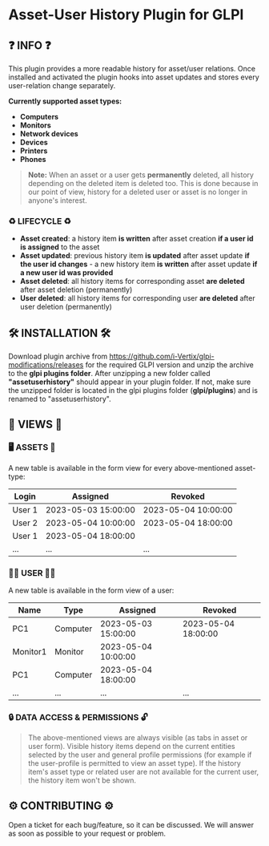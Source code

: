 # Asset-User History Plugin for GLPI

## ❓ INFO ❓

This plugin provides a more readable history for asset/user relations.
Once installed and activated the plugin hooks into asset updates and stores every user-relation change separately.

**Currently supported asset types:**

* **Computers**
* **Monitors**
* **Network devices**
* **Devices**
* **Printers**
* **Phones**

> **Note:**
> When an asset or a user gets **permanently** deleted, all history depending on the deleted item is deleted too.
> This is done because in our point of view, history for a deleted user or asset is no longer in anyone's interest.

### ♻️ LIFECYCLE ♻️

* **Asset created**: a history item **is written** after asset creation **if a user id is assigned** to the asset
* **Asset updated**: previous history item **is updated** after asset update **if the user id changes** - a new history
  item **is written** after asset update **if a new user id was provided**
* **Asset deleted**: all history items for corresponding asset **are deleted** after asset deletion (permanently)
* **User deleted**: all history items for corresponding user **are deleted** after user deletion (permanently)

## 🛠️ INSTALLATION 🛠️

Download plugin archive from https://github.com/i-Vertix/glpi-modifications/releases for the required GLPI version and
unzip the archive to the **glpi plugins folder**. After unzipping a new folder called **"assetuserhistory"** should
appear in your plugin folder.
If not, make sure the unzipped folder is located in the glpi plugins folder (**glpi/plugins**) and is renamed to
"assetuserhistory".

## 🔎 VIEWS 🔎

### 🖥️ ASSETS 📱

A new table is available in the form view for every above-mentioned asset-type:

| Login  	 | Assigned            	 | Revoked             	 |
|----------|-----------------------|-----------------------|
| User 1 	 | 2023-05-03 15:00:00 	 | 2023-05-04 10:00:00 	 |
| User 2 	 | 2023-05-04 10:00:00 	 | 2023-05-04 18:00:00 	 |
| User 1 	 | 2023-05-04 18:00:00 	 | 	                     |
| ...      | ...                   | ...                   |

### 🙋‍♂️ USER 🙋‍♀️

A new table is available in the form view of a user:

| Name     	 | Type     	 | Assigned            	 | Revoked             	 |
|------------|------------|-----------------------|-----------------------|
| PC1      	 | Computer 	 | 2023-05-03 15:00:00 	 | 2023-05-04 18:00:00 	 |
| Monitor1 	 | Monitor  	 | 2023-05-04 10:00:00 	 | 	                     |
| PC1      	 | Computer 	 | 2023-05-04 18:00:00 	 | 	                     |
| ...        | ...        | ...                   | ...                   |

### 🔒 DATA ACCESS & PERMISSIONS 🔓

> The above-mentioned views are always visible (as tabs in asset or user form). Visible history items depend on the
> current entities selected by the user and general profile permissions (for example if the user-profile is permitted to
> view an asset type). If the history item's asset type or related user are not available for the current user, the
> history item won't be shown.

## ⚙️ CONTRIBUTING ⚙️

Open a ticket for each bug/feature, so it can be discussed.
We will answer as soon as possible to your request or problem.
